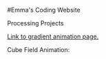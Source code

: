 #Emma's Coding Website

Processing Projects


[Link to gradient animation page.](https://emmaemgh.github.io/portfolio/3D.md)




Cube Field Animation:
<script src="processing.min.js"></script>
<canvas data-processing-sources="cubeField2/cubeField2.pde"></canvas>
